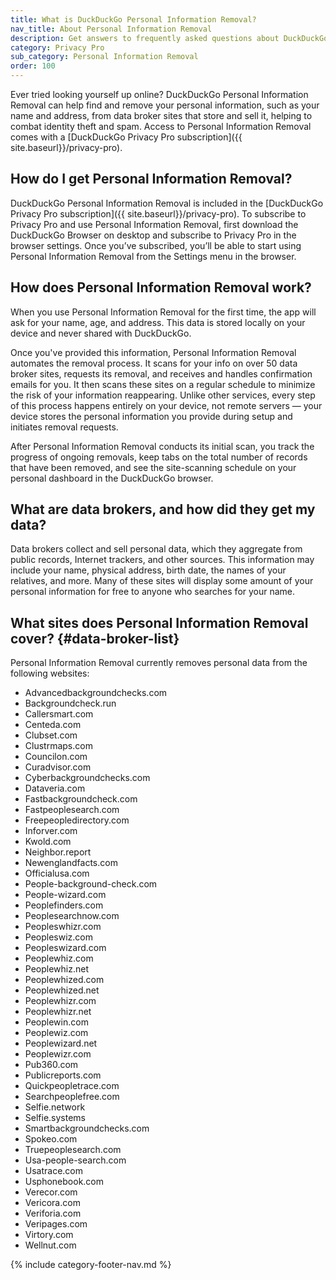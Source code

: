 ```yaml
---
title: What is DuckDuckGo Personal Information Removal?
nav_title: About Personal Information Removal
description: Get answers to frequently asked questions about DuckDuckGo Personal Information Removal, which removes your personal information from sites that store and sell it.
category: Privacy Pro
sub_category: Personal Information Removal
order: 100
---
```


Ever tried looking yourself up online? DuckDuckGo Personal Information Removal can help find and remove your personal information, such as your name and address, from data broker sites that store and sell it, helping to combat identity theft and spam. Access to Personal Information Removal comes with a [DuckDuckGo Privacy Pro subscription]({{ site.baseurl}}/privacy-pro).

## How do I get Personal Information Removal?

DuckDuckGo Personal Information Removal is included in the [DuckDuckGo Privacy Pro subscription]({{ site.baseurl}}/privacy-pro). To subscribe to Privacy Pro and use Personal Information Removal, first download the DuckDuckGo Browser on desktop and subscribe to Privacy Pro in the browser settings. Once you’ve subscribed, you’ll be able to start using Personal Information Removal from the Settings menu in the browser.

## How does Personal Information Removal work?

When you use Personal Information Removal for the first time, the app will ask for your name, age, and address. This data is stored locally on your device and never shared with DuckDuckGo.

Once you've provided this information, Personal Information Removal automates the removal process. It scans for your info on over 50 data broker sites, requests its removal, and receives and handles confirmation emails for you. It then scans these sites on a regular schedule to minimize the risk of your information reappearing. Unlike other services, every step of this process happens entirely on your device, not remote servers — your device stores the personal information you provide during setup and initiates removal requests.

After Personal Information Removal conducts its initial scan, you track the progress of ongoing removals, keep tabs on the total number of records that have been removed, and see the site-scanning schedule on your personal dashboard in the DuckDuckGo browser.

## What are data brokers, and how did they get my data?

Data brokers collect and sell personal data, which they aggregate from public records, Internet trackers, and other sources. This information may include your name, physical address, birth date, the names of your relatives, and more. Many of these sites will display some amount of your personal information for free to anyone who searches for your name.

## What sites does Personal Information Removal cover? {#data-broker-list}

Personal Information Removal currently removes personal data from the following websites:

-   Advancedbackgroundchecks.com
-   Backgroundcheck.run
-   Callersmart.com
-   Centeda.com
-   Clubset.com
-   Clustrmaps.com
-   Councilon.com
-   Curadvisor.com
-   Cyberbackgroundchecks.com
-   Dataveria.com
-   Fastbackgroundcheck.com
-   Fastpeoplesearch.com
-   Freepeopledirectory.com
-   Inforver.com
-   Kwold.com
-   Neighbor.report
-   Newenglandfacts.com
-   Officialusa.com
-   People-background-check.com
-   People-wizard.com
-   Peoplefinders.com
-   Peoplesearchnow.com
-   Peopleswhizr.com
-   Peopleswiz.com
-   Peopleswizard.com
-   Peoplewhiz.com
-   Peoplewhiz.net
-   Peoplewhized.com
-   Peoplewhized.net
-   Peoplewhizr.com
-   Peoplewhizr.net
-   Peoplewin.com
-   Peoplewiz.com
-   Peoplewizard.net
-   Peoplewizr.com
-   Pub360.com
-   Publicreports.com
-   Quickpeopletrace.com
-   Searchpeoplefree.com
-   Selfie.network
-   Selfie.systems
-   Smartbackgroundchecks.com
-   Spokeo.com
-   Truepeoplesearch.com
-   Usa-people-search.com
-   Usatrace.com
-   Usphonebook.com
-   Verecor.com
-   Vericora.com
-   Veriforia.com
-   Veripages.com
-   Virtory.com
-   Wellnut.com

{% include category-footer-nav.md %}
